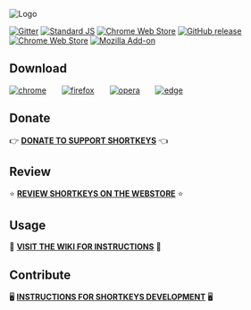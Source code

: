 ![Logo](https://user-images.githubusercontent.com/32261/33674247-eca884f0-da7c-11e7-8237-409887ef2c52.png)

[![Gitter](https://img.shields.io/gitter/room/mikecrittenden/shortkeys.svg)](https://gitter.im/browser-shortkeys/Lobby#) [![Standard JS](https://img.shields.io/badge/code_style-standard-brightgreen.svg)](https://standardjs.com) [![Chrome Web Store](https://img.shields.io/chrome-web-store/users/logpjaacgmcbpdkdchjiaagddngobkck.svg)](chrome.google.com/webstore/detail/shortkeys-custom-keyboard/logpjaacgmcbpdkdchjiaagddngobkck?hl=en-US&gl=US) [![GitHub release](https://img.shields.io/github/release/mikecrittenden/shortkeys.svg)](https://github.com/mikecrittenden/shortkeys/releases) [![Chrome Web Store](https://img.shields.io/chrome-web-store/v/logpjaacgmcbpdkdchjiaagddngobkck.svg)](https://chrome.google.com/webstore/detail/shortkeys-custom-keyboard/logpjaacgmcbpdkdchjiaagddngobkck?hl=en-US&gl=US) [![Mozilla Add-on](https://img.shields.io/amo/v/shortkeys.svg)](https://addons.mozilla.org/en-US/firefox/addon/shortkeys/)

## Download

[![chrome](https://user-images.githubusercontent.com/32261/33695359-fe69c322-daca-11e7-8fd3-7a0126d08852.png)](https://chrome.google.com/webstore/detail/shortkeys-custom-keyboard/logpjaacgmcbpdkdchjiaagddngobkck?hl=en-US&gl=US)&nbsp;&nbsp;&nbsp;&nbsp;&nbsp;&nbsp;
[![firefox](https://user-images.githubusercontent.com/32261/33695357-fe523b9e-daca-11e7-852b-6af15186b8c7.png)](https://addons.mozilla.org/en-US/firefox/addon/shortkeys-custom-shortcuts/)&nbsp;&nbsp;&nbsp;&nbsp;&nbsp;&nbsp;
[![opera](https://user-images.githubusercontent.com/32261/33695358-fe5e604a-daca-11e7-85cb-48e98367030d.png)](https://addons.opera.com/en/extensions/details/shortkeys/?display=en)&nbsp;&nbsp;&nbsp;&nbsp;&nbsp;&nbsp;
[![edge](https://user-images.githubusercontent.com/32261/33695356-fe474342-daca-11e7-8777-e163d19bcbf4.png)](https://github.com/mikecrittenden/shortkeys/releases)&nbsp;&nbsp;&nbsp;&nbsp;&nbsp;&nbsp;

## Donate

👉 **[DONATE TO SUPPORT SHORTKEYS](https://salt.bountysource.com/teams/chrome-shortkeys)** 👈 

## Review

⭐ **[REVIEW SHORTKEYS ON THE WEBSTORE](https://chrome.google.com/webstore/detail/shortkeys-custom-keyboard/logpjaacgmcbpdkdchjiaagddngobkck/reviews?hl=en-US&gl=US)** ⭐

## Usage

📝 **[VISIT THE WIKI FOR INSTRUCTIONS](https://github.com/mikecrittenden/shortkeys/wiki/How-To-Use-Shortkeys)** 📝

## Contribute

🖥️ **[INSTRUCTIONS FOR SHORTKEYS DEVELOPMENT](https://github.com/mikecrittenden/shortkeys/wiki/Development-setup-instructions)** 🖥️
